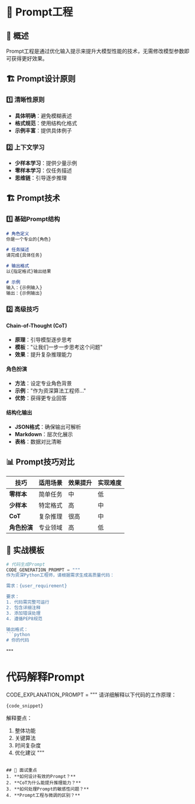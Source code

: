 # 🎯 Prompt工程

## 🎯 概述
Prompt工程是通过优化输入提示来提升大模型性能的技术，无需修改模型参数即可获得更好效果。

## 🏗️ Prompt设计原则

### 1️⃣ 清晰性原则
- **具体明确**：避免模糊表述
- **格式规范**：使用结构化格式
- **示例丰富**：提供具体例子

### 2️⃣ 上下文学习
- **少样本学习**：提供少量示例
- **零样本学习**：仅任务描述
- **思维链**：引导逐步推理

## 🏗️ Prompt技术

### 1️⃣ 基础Prompt结构
```markdown
# 角色定义
你是一个专业的{角色}

# 任务描述
请完成{具体任务}

# 输出格式
以{指定格式}输出结果

# 示例
输入：{示例输入}
输出：{示例输出}
```

### 2️⃣ 高级技巧

#### Chain-of-Thought (CoT)
- **原理**：引导模型逐步思考
- **模板**："让我们一步一步思考这个问题"
- **效果**：提升复杂推理能力

#### 角色扮演
- **方法**：设定专业角色背景
- **示例**："作为资深算法工程师..."
- **优势**：获得更专业回答

#### 结构化输出
- **JSON格式**：确保输出可解析
- **Markdown**：层次化展示
- **表格**：数据对比清晰

## 📊 Prompt技巧对比
| 技巧 | 适用场景 | 效果提升 | 实现难度 |
|---|---|---|---|
| **零样本** | 简单任务 | 中 | 低 |
| **少样本** | 特定格式 | 高 | 中 |
| **CoT** | 复杂推理 | 很高 | 中 |
| **角色扮演** | 专业领域 | 高 | 低 |

## 🎯 实战模板
```python
# 代码生成Prompt
CODE_GENERATION_PROMPT = """
作为资深Python工程师，请根据需求生成高质量代码：

需求：{user_requirement}

要求：
1. 代码需完整可运行
2. 包含详细注释
3. 添加错误处理
4. 遵循PEP8规范

输出格式：
```python
# 你的代码
```
"""

# 代码解释Prompt
CODE_EXPLANATION_PROMPT = """
请详细解释以下代码的工作原理：

```python
{code_snippet}
```

解释要点：
1. 整体功能
2. 关键算法
3. 时间复杂度
4. 优化建议
"""
```

## 🎯 面试重点
1. **如何设计有效的Prompt？**
2. **CoT为什么能提升推理能力？**
3. **如何处理Prompt的敏感性问题？**
4. **Prompt工程与微调的区别？**